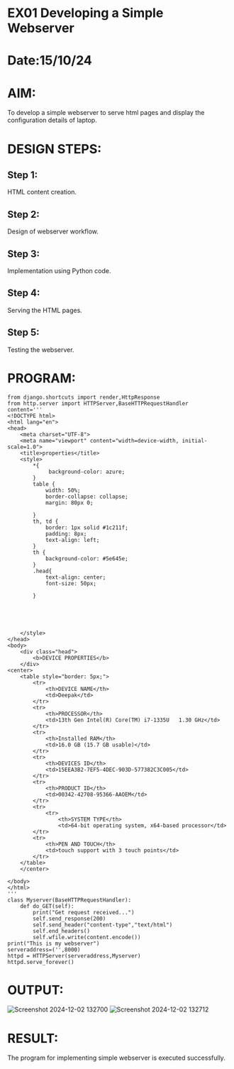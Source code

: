 # EX01 Developing a Simple Webserver

# Date:15/10/24
# AIM:
To develop a simple webserver to serve html pages and display the configuration details of laptop.

# DESIGN STEPS:
## Step 1:
HTML content creation.

## Step 2:
Design of webserver workflow.

## Step 3:
Implementation using Python code.

## Step 4:
Serving the HTML pages.

## Step 5:
Testing the webserver.

# PROGRAM:

~~~
from django.shortcuts import render,HttpResponse
from http.server import HTTPServer,BaseHTTPRequestHandler
content='''
<!DOCTYPE html>
<html lang="en">
<head>
    <meta charset="UTF-8">
    <meta name="viewport" content="width=device-width, initial-scale=1.0">
    <title>properties</title>
    <style>
        *{
             background-color: azure;
        }
        table {
            width: 50%;
            border-collapse: collapse;
            margin: 80px 0;
           
        }
        th, td {
            border: 1px solid #1c211f;
            padding: 8px;
            text-align: left;
        }
        th {
            background-color: #5e645e;
        }
        .head{
            text-align: center;
            font-size: 50px;
            
        }

           
            
        
        
    </style>
</head> 
<body>
    <div class="head">
        <b>DEVICE PROPERTIES</b>
    </div>
<center>
    <table style="border: 5px;">
        <tr>
            <th>DEVICE NAME</th>
            <td>Deepak</td>
        </tr>
        <tr>
            <th>PROCESSOR</th>
            <td>13th Gen Intel(R) Core(TM) i7-1335U   1.30 GHz</td>
        </tr>
        <tr>
            <th>Installed RAM</th>
            <td>16.0 GB (15.7 GB usable)</td>
        </tr>
        <tr>
            <th>DEVICES ID</th>
            <td>15EEA3B2-7EF5-4DEC-903D-577382C3C005</td>
        </tr>
        <tr>
            <th>PRODUCT ID</th>
            <td>00342-42708-95366-AAOEM</td>
        </tr>
        <tr>
            <tr>
                <th>SYSTEM TYPE</th>
                <td>64-bit operating system, x64-based processor</td>
        </tr>
        <tr>
            <th>PEN AND TOUCH</th>
            <td>touch support with 3 touch points</td>
        </tr>                            
    </table>
    </center>

</body>
</html>
'''
class Myserver(BaseHTTPRequestHandler):
    def do_GET(self):
        print("Get request received...")
        self.send_response(200)
        self.send_header("content-type","text/html")
        self.end_headers()
        self.wfile.write(content.encode())
print("This is my webserver")
serveraddress=('',8000)
httpd = HTTPServer(serveraddress,Myserver)
httpd.serve_forever()
~~~

# OUTPUT:

![Screenshot 2024-12-02 132700](https://github.com/user-attachments/assets/db0edc64-01dc-4536-967a-6705c3f100cb)
![Screenshot 2024-12-02 132712](https://github.com/user-attachments/assets/b247eaae-df96-4965-83e3-5bf798fd6264)

# RESULT:
The program for implementing simple webserver is executed successfully.
